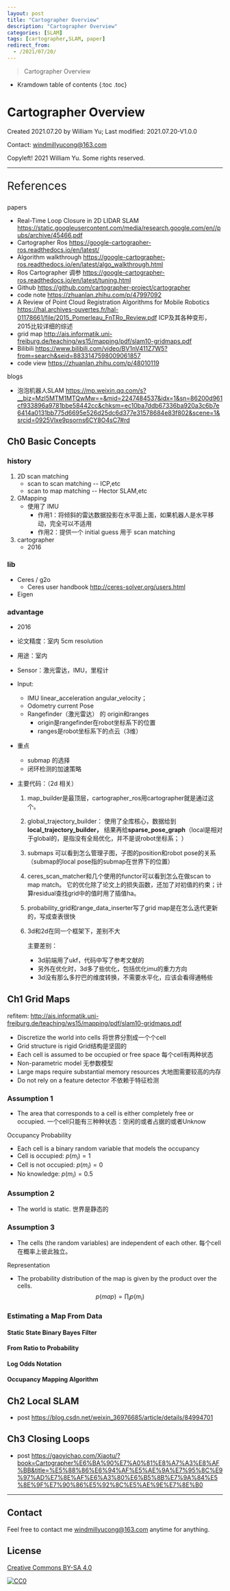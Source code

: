 ```yaml
---
layout: post
title: "Cartographer Overview"
description: "Cartographer Overview"
categories: [SLAM]
tags: [cartographer,SLAM, paper]
redirect_from:
  - /2021/07/20/
---
```


>  Cartographer Overview

* Kramdown table of contents
{:toc .toc}
# Cartographer Overview

Created 2021.07.20 by William Yu; Last modified: 2021.07.20-V1.0.0

Contact: [windmillyucong@163.com](mailto:windmillyucong@163.com)

Copyleft! 2021 William Yu. Some rights reserved.

---

<p style="font-size:26px;color:;text-align:left;">References</p> 

papers

- Real-Time Loop Closure in 2D LIDAR SLAM https://static.googleusercontent.com/media/research.google.com/en//pubs/archive/45466.pdf
- Cartographer Ros https://google-cartographer-ros.readthedocs.io/en/latest/
- Algorithm walkthrough https://google-cartographer-ros.readthedocs.io/en/latest/algo_walkthrough.html
- Ros Cartographer 调参 https://google-cartographer-ros.readthedocs.io/en/latest/tuning.html
- Github https://github.com/cartographer-project/cartographer
- code note https://zhuanlan.zhihu.com/p/47997092
- A Review of Point Cloud Registration Algorithms for Mobile Robotics https://hal.archives-ouvertes.fr/hal-01178661/file/2015_Pomerleau_FnTRo_Review.pdf  ICP及其各种变形，2015比较详细的综述
- grid map http://ais.informatik.uni-freiburg.de/teaching/ws15/mapping/pdf/slam10-gridmaps.pdf
- Bilibili https://www.bilibili.com/video/BV1nV411Z7W5?from=search&seid=8833147598009061857
- code view https://zhuanlan.zhihu.com/p/48010119

blogs

- 泡泡机器人SLAM https://mp.weixin.qq.com/s?__biz=MzI5MTM1MTQwMw==&mid=2247484537&idx=1&sn=86200d961cf933896a9781bbe58442cc&chksm=ec10ba7ddb67336ba920a3c6b7e6414a0131bb775d6695e526d25dc6d377e31578684e83f802&scene=1&srcid=0925Vlxe9psorns6CY8O4sC7#rd


## Ch0 Basic Concepts


### history

1. 2D scan matching
   - scan to scan matching -- ICP,etc
   - scan to map matching -- Hector SLAM,etc 
2. GMapping
   - 使用了 IMU 
     - 作用1：将倾斜的雷达数据投影在水平面上面，如果机器人是水平移动，完全可以不适用 
     - 作用2：提供一个 initial guess 用于 scan matching
3. cartographer
   - 2016 

### lib

- Ceres / g2o
  - Ceres user handbook http://ceres-solver.org/users.html
- Eigen

### advantage

- 2016

- 论文精度：室内 5cm resolution

- 用途：室内

- Sensor：激光雷达，IMU，里程计

- Input: 

  - IMU linear_acceleration angular_velocity；
  - Odometry current Pose
  - Rangefinder（激光雷达） 的 origin和ranges
    - origin是rangefinder在robot坐标系下的位置
    - ranges是robot坐标系下的点云（3维）

- 重点

  - submap 的选择
  - 闭环检测的加速策略

- 主要代码：（2d 相关）

  1. map_builder是最顶层，cartographer_ros用cartographer就是通过这个。
  
  2. global_trajectory_builder： 使用了全库核心，数据给到**local_trajectory_builder，** 结果再给**sparse_pose_graph**（local是相对于global的，是指没有全局优化，并不是说robot坐标系； ）
  
  3. submaps 可以看到怎么管理子图，子图的position和robot pose的关系 （submap的local pose指的submap在世界下的位置）

  4. ceres_scan_matcher和几个使用的functor可以看到怎么在做scan to map match。 它的优化除了论文上的损失函数，还加了对初值的约束；计算residual查找grid中的值时用了插值ha。
  
  5. probability_grid和range_data_inserter写了grid map是在怎么迭代更新的，写成查表很快
  
  6. 3d和2d在同一个框架下，差别不大
  
     主要差别： 
  
     - 3d前端用了ukf，代码中写了参考文献的
     - 另外在优化时，3d多了些优化，包括优化imu的重力方向
     - 3d没有那么多拧巴的维度转换，不需要水平化，应该会看得通畅些
  

## Ch1 Grid Maps

refitem: http://ais.informatik.uni-freiburg.de/teaching/ws15/mapping/pdf/slam10-gridmaps.pdf

- Discretize the world into cells  将世界分割成一个个cell
- Grid structure is rigid Grid结构是坚固的
- Each cell is assumed to be occupied or free space  每个cell有两种状态
- Non-parametric model  无参数模型
- Large maps require substantial memory resources  大地图需要较高的内存
- Do not rely on a feature detector 不依赖于特征检测

### Assumption 1

- The area that corresponds to a cell is either completely free or occupied. 一个cell只能有三种种状态：空闲的或者占据的或者Unknow

Occupancy Probability

- Each cell is a binary random variable that models the occupancy 
- Cell is occupied: $p(m_i) = 1$
- Cell is not occupied: $p(m_i) = 0$
- No knowledge: $p(m_i) = 0.5$

### Assumption 2

- The world is static. 世界是静态的

### Assumption 3

- The cells (the random variables) are independent of each other. 每个cell在概率上彼此独立。

Representation

- The probability distribution of the map is given by the product over the cells.
  $$
  p(map) = \prod_{i} p(m_i)
  $$

### Estimating a Map From Data

#### Static State Binary Bayes Filter

#### From Ratio to Probability

#### Log Odds Notation

#### Occupancy Mapping Algorithm



## Ch2 Local SLAM 

- post https://blog.csdn.net/weixin_36976685/article/details/84994701



## Ch3 Closing Loops

- post https://gaoyichao.com/Xiaotu/?book=Cartographer%E6%BA%90%E7%A0%81%E8%A7%A3%E8%AF%BB&title=%E5%88%86%E6%94%AF%E5%AE%9A%E7%95%8C%E9%97%AD%E7%8E%AF%E6%A3%80%E6%B5%8B%E7%9A%84%E5%8E%9F%E7%90%86%E5%92%8C%E5%AE%9E%E7%8E%B0



------




## Contact

Feel free to contact me [windmillyucong@163.com](mailto:windmillyucong@163.com) anytime for anything.


## License

[Creative Commons BY-SA 4.0](http://creativecommons.org/licenses/by-sa/4.0/)

[![CC0](http://i.creativecommons.org/p/zero/1.0/88x31.png)](http://creativecommons.org/publicdomain/zero/1.0/)



